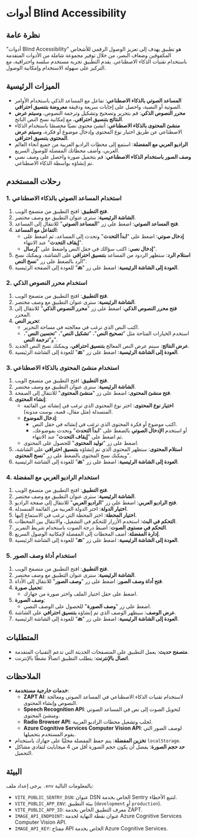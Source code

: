 # أدوات Blind Accessibility

## نظرة عامة

"أدوات Blind Accessibility" هو تطبيق يهدف إلى تعزيز الوصول الرقمي للأشخاص المكفوفين وضعاف البصر، من خلال توفير مجموعة شاملة من الأدوات المتقدمة باستخدام تقنيات الذكاء الاصطناعي. يقدم التطبيق تجربة مستخدم سلسة واحترافية، مع التركيز على سهولة الاستخدام وإمكانية الوصول.

## الميزات الرئيسية

- **المساعد الصوتي بالذكاء الاصطناعي**: تفاعل مع المساعد الذكي باستخدام الأوامر الصوتية أو النصية، واحصل على إجابات سريعة ودقيقة **معروضة بتنسيق احترافي**.
- **محرر النصوص الذكي**: قم بتحرير وتصحيح وتشكيل وترجمة النصوص، **وسيتم عرض النتائج بتنسيق احترافي**، مع إمكانية نسخ النص الناتج.
- **منشئ المحتوى بالذكاء الاصطناعي**: أنشئ محتوى نصيًا مخصصًا باستخدام الذكاء الاصطناعي عن طريق اختيار نوع المحتوى وإدخال موضوع أو فكرة، **وسيتم عرض المحتوى بتنسيق احترافي**.
- **الراديو العربي مع المفضلة**: استمع إلى محطات الراديو العربية من جميع أنحاء العالم العربي، وأضف محطاتك المفضلة للوصول السريع.
- **وصف الصور باستخدام الذكاء الاصطناعي**: قم بتحميل صورة واحصل على وصف نصي تم إنشاؤه بواسطة الذكاء الاصطناعي.

## رحلات المستخدم

### 1. استخدام المساعد الصوتي بالذكاء الاصطناعي

1. **فتح التطبيق**: افتح التطبيق من متصفح الويب.
2. **الشاشة الرئيسية**: سترى عنوان التطبيق مع وصف مختصر.
3. **فتح المساعد الصوتي**: اضغط على زر "**المساعد الصوتي**" للانتقال إلى المساعد.
4. **التفاعل مع المساعد**:
   - **إدخال صوتي**: اضغط على "**ابدأ التحدث**" وتحدث إلى المساعد، ثم اضغط على "**إيقاف التحدث**" عند الانتهاء.
   - **إدخال نصي**: اكتب سؤالك في حقل النص واضغط على "**إرسال**".
5. **استلام الرد**: ستظهر الردود من المساعد **بتنسيق احترافي** على الشاشة، ويمكنك نسخ الرد بالضغط على زر "**نسخ النص**".
6. **العودة إلى الشاشة الرئيسية**: اضغط على زر "**🔙**" للعودة إلى الصفحة الرئيسية.

### 2. استخدام محرر النصوص الذكي

1. **فتح التطبيق**: افتح التطبيق من متصفح الويب.
2. **الشاشة الرئيسية**: سترى عنوان التطبيق مع وصف مختصر.
3. **فتح محرر النصوص الذكي**: اضغط على زر "**محرر النصوص الذكي**" للانتقال إلى المحرر.
4. **تحرير النص**:
   - اكتب النص الذي ترغب في معالجته في مساحة التحرير.
   - استخدم الخيارات المتاحة مثل "**تصحيح النص**"، "**تشكيل النص**"، "**تحسين النص**"، و"**ترجمة النص**".
5. **عرض النتائج**: سيتم عرض النص المعالج **بتنسيق احترافي**، ويمكنك نسخ النص الجديد.
6. **العودة إلى الشاشة الرئيسية**: اضغط على زر "**🔙**" للعودة إلى الشاشة الرئيسية.

### 3. استخدام منشئ المحتوى بالذكاء الاصطناعي

1. **فتح التطبيق**: افتح التطبيق من متصفح الويب.
2. **الشاشة الرئيسية**: سترى عنوان التطبيق مع وصف مختصر.
3. **فتح منشئ المحتوى**: اضغط على زر "**منشئ المحتوى**" للانتقال إلى الصفحة.
4. **إنشاء المحتوى**:
   - **اختيار نوع المحتوى**: اختر نوع المحتوى الذي ترغب في إنشائه من القائمة المنسدلة (مثل مقال، قصة، بوست مدونة).
   - **إدخال الموضوع**:
     - اكتب موضوع أو فكرة المحتوى الذي ترغب في إنشائه في حقل النص.
     - أو استخدم **الإدخال الصوتي** بالضغط على "**ابدأ التحدث**" وتحدث بموضوعك، ثم اضغط على "**إيقاف التحدث**" عند الانتهاء.
   - اضغط على زر "**توليد المحتوى**" للحصول على المحتوى.
5. **استلام المحتوى**: ستظهر المحتوى الذي تم إنشاؤه **بتنسيق احترافي** على الشاشة، ويمكنك نسخ المحتوى بالضغط على زر "**نسخ المحتوى**".
6. **العودة إلى الشاشة الرئيسية**: اضغط على زر "**🔙**" للعودة إلى الشاشة الرئيسية.

### 4. استخدام الراديو العربي مع المفضلة

1. **فتح التطبيق**: افتح التطبيق من متصفح الويب.
2. **الشاشة الرئيسية**: سترى عنوان التطبيق مع وصف مختصر.
3. **فتح الراديو العربي**: اضغط على زر "**الراديو العربي**" للانتقال إلى صفحة الراديو.
4. **اختيار الدولة**: اختر الدولة العربية من القائمة المنسدلة.
5. **اختيار المحطة**: اختر المحطة التي ترغب في الاستماع إليها.
6. **التحكم في البث**: استخدم الأزرار للتحكم في التشغيل، والانتقال بين المحطات.
7. **التحكم في مستوى الصوت**: اضبط درجة الصوت باستخدام شريط التمرير.
8. **إدارة المفضلة**: أضف المحطات إلى المفضلة لإمكانية الوصول السريع.
9. **العودة إلى الشاشة الرئيسية**: اضغط على زر "**🔙**" للعودة إلى الشاشة الرئيسية.

### 5. استخدام أداة وصف الصور

1. **فتح التطبيق**: افتح التطبيق من متصفح الويب.
2. **الشاشة الرئيسية**: سترى عنوان التطبيق مع وصف مختصر.
3. **فتح أداة وصف الصور**: اضغط على زر "**وصف الصور**" للانتقال إلى الأداة.
4. **تحميل صورة**:
   - اضغط على حقل اختيار الملف واختر صورة من جهازك.
5. **وصف الصورة**:
   - اضغط على زر "**وصف الصورة**" للحصول على الوصف النصي.
6. **عرض الوصف**: سيظهر الوصف الذي تم إنشاؤه **بتنسيق احترافي** على الشاشة.
7. **العودة إلى الشاشة الرئيسية**: اضغط على زر "**🔙**" للعودة إلى الشاشة الرئيسية.

## المتطلبات

- **متصفح حديث**: يعمل التطبيق على المتصفحات الحديثة التي تدعم التقنيات المتقدمة.
- **اتصال بالإنترنت**: يتطلب التطبيق اتصالًا نشطًا بالإنترنت.

## الملاحظات

- **خدمات خارجية مستخدمة**:
  - **ZAPT AI**: لاستخدام تقنيات الذكاء الاصطناعي في المساعد الصوتي ومعالجة النصوص وإنشاء المحتوى.
  - **Speech Recognition API**: لتحويل الصوت إلى نص في المساعد الصوتي ومنشئ المحتوى.
  - **Radio Browser API**: لجلب وتشغيل محطات الراديو العربية.
  - **Azure Cognitive Services Computer Vision API**: لوصف الصور التي يقوم المستخدم بتحميلها.
- **تخزين المفضلة**: يتم حفظ المفضلة محليًا على جهازك باستخدام `localStorage`.
- **حد حجم الصورة**: يفضل أن يكون حجم الصورة أقل من 4 ميجابايت لتفادي مشاكل التحميل.

## البيئة

يرجى إعداد ملف `.env` بالمعلومات التالية:

- `VITE_PUBLIC_SENTRY_DSN`: عنوان DSN الخاص بخدمة Sentry لتتبع الأخطاء.
- `VITE_PUBLIC_APP_ENV`: بيئة التطبيق (`development` أو `production`).
- `VITE_PUBLIC_APP_ID`: معرف التطبيق الخاص بخدمة ZAPT.
- `IMAGE_API_ENDPOINT`: عنوان نقطة النهاية لخدمة Azure Cognitive Services Computer Vision API.
- `IMAGE_API_KEY`: مفتاح API الخاص بخدمة Azure Cognitive Services.